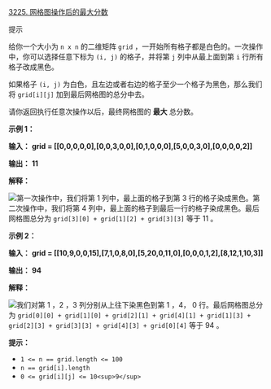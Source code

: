 [3225. 网格图操作后的最大分数](https://leetcode.cn/problems/maximum-score-from-grid-operations/)

提示

给你一个大小为 `n x n` 的二维矩阵 `grid` ，一开始所有格子都是白色的。一次操作中，你可以选择任意下标为 `(i, j)` 的格子，并将第 `j` 列中从最上面到第 `i` 行所有格子改成黑色。

如果格子 `(i, j)` 为白色，且左边或者右边的格子至少一个格子为黑色，那么我们将 `grid[i][j]` 加到最后网格图的总分中去。

请你返回执行任意次操作以后，最终网格图的 **最大** 总分数。

**示例 1：**

 **输入：** **grid = [[0,0,0,0,0],[0,0,3,0,0],[0,1,0,0,0],[5,0,0,3,0],[0,0,0,0,2]]**

 **输出：** **11**

**解释：**

![](https://assets.leetcode.com/uploads/2024/05/11/one.png)第一次操作中，我们将第 1 列中，最上面的格子到第 3 行的格子染成黑色。第二次操作中，我们将第 4 列中，最上面的格子到最后一行的格子染成黑色。最后网格图总分为 `grid[3][0] + grid[1][2] + grid[3][3]` 等于 11 。

**示例 2：**

 **输入：** **grid = [[10,9,0,0,15],[7,1,0,8,0],[5,20,0,11,0],[0,0,0,1,2],[8,12,1,10,3]]**

 **输出：** **94**

**解释：**

![](https://assets.leetcode.com/uploads/2024/05/11/two-1.png)我们对第 1 ，2 ，3 列分别从上往下染黑色到第 1 ，4， 0 行。最后网格图总分为 `grid[0][0] + grid[1][0] + grid[2][1] + grid[4][1] + grid[1][3] + grid[2][3] + grid[3][3] + grid[4][3] + grid[0][4]` 等于 94 。

**提示：**

* `1 <= n == grid.length <= 100`
* `n == grid[i].length`
* `0 <= grid[i][j] <= 10<sup>9</sup>`
